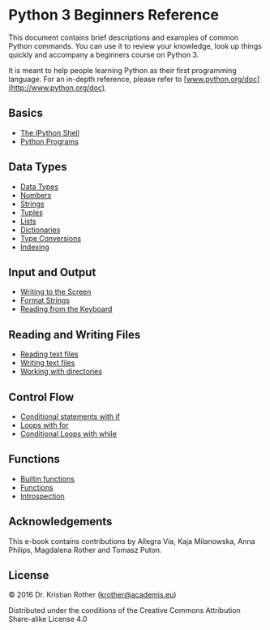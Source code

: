 
# Python 3 Beginners Reference

This document contains brief descriptions and examples of common Python commands. You can use it to review your knowledge, look up things quickly and accompany a beginners course on Python 3.

It is meant to help people learning Python as their first programming language. For an in-depth reference, please refer to [www.python.org/doc](http://www.python.org/doc).

## Basics

* [The IPython Shell](ipython_shell.md)
* [Python Programs](basics.md)

## Data Types

* [Data Types](data_types.md)
* [Numbers](numbers.md)
* [Strings](strings.md)
* [Tuples](tuples.md)
* [Lists](lists.md)
* [Dictionaries](dictionaries.md)
* [Type Conversions](type_conversions.md)
* [Indexing](indexing.md)

## Input and Output

* [Writing to the Screen](print.md)
* [Format Strings](string_formatting.md)
* [Reading from the Keyboard](input.md)

## Reading and Writing Files

* [Reading text files](reading_files.md)
* [Writing text files](writing_files.md)
* [Working with directories](os.md)

## Control Flow

* [Conditional statements with if](if.md)
* [Loops with for](for_loops.md)
* [Conditional Loops with while](while.md)

## Functions

* [Builtin functions](builtin_functions.md)
* [Functions](functions.md)
* [Introspection](introspection.md)


## Acknowledgements

This e-book contains contributions by Allegra Via, Kaja Milanowska, Anna Philips, Magdalena Rother and Tomasz Puton.


## License

© 2016 Dr. Kristian Rother (krother@academis.eu)

Distributed under the conditions of the Creative Commons Attribution Share-alike License 4.0
